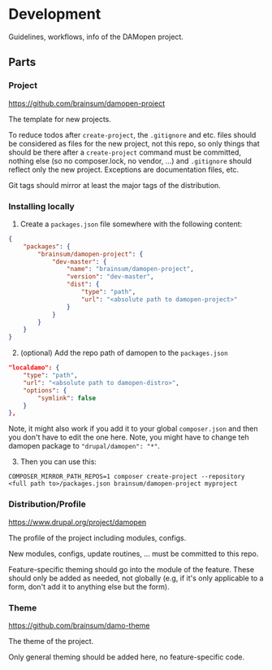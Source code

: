 # Development

Guidelines, workflows, info of the DAMopen project.

## Parts

### Project

<https://github.com/brainsum/damopen-project>

The template for new projects.

To reduce todos after `create-project`, the `.gitignore` and etc. files should be considered as files for the new project, not this repo, so only things that should be there after a `create-project` command must be committed, nothing else (so no composer.lock, no vendor, ...) and `.gitignore` should reflect only the new project.
Exceptions are documentation files, etc. 

Git tags should mirror at least the major tags of the distribution.

### Installing locally

1. Create a `packages.json` file somewhere with the following content:

```json
{
    "packages": {
        "brainsum/damopen-project": {
            "dev-master": {
                "name": "brainsum/damopen-project",
                "version": "dev-master",
                "dist": {
                    "type": "path",
                    "url": "<absolute path to damopen-project>"
                }
            }
        }
    }
}
```

2. (optional) Add the repo path of damopen to the `packages.json` 

```json
"localdamo": {
    "type": "path",
    "url": "<absolute path to damopen-distro>",
    "options": {
        "symlink": false
    }
},
```

Note, it might also work if you add it to your global `composer.json` and then you don't have to edit the one here.
Note, you might have to change teh damopen package to `"drupal/damopen": "*"`.

3. Then you can use this:

```shell
COMPOSER_MIRROR_PATH_REPOS=1 composer create-project --repository <full path to>/packages.json brainsum/damopen-project myproject
```

### Distribution/Profile

<https://www.drupal.org/project/damopen>

The profile of the project including modules, configs.

New modules, configs, update routines, ... must be committed to this repo.

Feature-specific theming should go into the module of the feature. These should only be added as needed, not globally (e.g, if it's only applicable to a form, don't add it to anything else but the form).

### Theme

<https://github.com/brainsum/damo-theme>

The theme of the project.

Only general theming should be added here, no feature-specific code.
